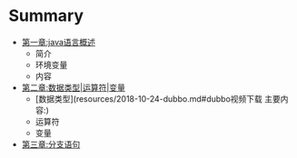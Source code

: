 # Summary

- [第一章:java语言概述](resources/2018-10-24-docker.md)
  - 简介
  - 环境变量
  - 内容
- [第二章:数据类型|运算符|变量](resources/2018-10-24-dubbo.md)
  - [数据类型](resources/2018-10-24-dubbo.md#dubbo视频下载 主要内容:)
  - 运算符
  - 变量
- [第三章:分支语句](content/day03/day03.md)

